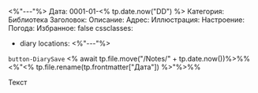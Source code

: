 <%"---"%>
Дата: 0001-01-<% tp.date.now("DD") %>
Категория: Библиотека
Заголовок: 
Описание: 
Адрес: 
Иллюстрация: 
Настроение: 
Погода: 
Избранное: false
cssclasses:
  - diary
locations: 
<%"---"%>

`button-DiarySave` <% await tp.file.move("/Notes/" + tp.date.now())%>%%<%"\<\% tp.file.rename(tp.frontmatter[\"Дата\"]) \%\>"%>%%

Текст